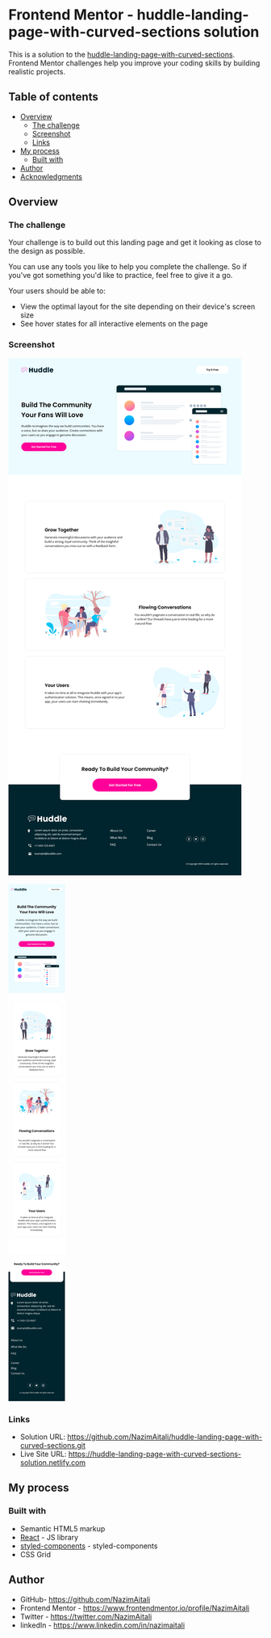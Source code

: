 # Frontend Mentor - huddle-landing-page-with-curved-sections solution

This is a solution to the [huddle-landing-page-with-curved-sections](https://www.frontendmentor.io/challenges/ecommerce-product-page-UPsZ9MJp6). Frontend Mentor challenges help you improve your coding skills by building realistic projects.

## Table of contents

- [Overview](#overview)
  - [The challenge](#the-challenge)
  - [Screenshot](#screenshot)
  - [Links](#links)
- [My process](#my-process)
  - [Built with](#built-with)
- [Author](#author)
- [Acknowledgments](#acknowledgments)

## Overview

### The challenge

Your challenge is to build out this landing page and get it looking as close to the design as possible.

You can use any tools you like to help you complete the challenge. So if you've got something you'd like to practice, feel free to give it a go.

Your users should be able to: 

- View the optimal layout for the site depending on their device's screen size
- See hover states for all interactive elements on the page

### Screenshot

![](https://github.com/NazimAitali/huddle-landing-page-with-curved-sections/blob/master/desktop.png)

![](https://github.com/NazimAitali/huddle-landing-page-with-curved-sections/blob/master/mobile.png)

### Links

- Solution URL: https://github.com/NazimAitali/huddle-landing-page-with-curved-sections.git
- Live Site URL: https://huddle-landing-page-with-curved-sections-solution.netlify.com

## My process

### Built with

- Semantic HTML5 markup
- [React](https://reactjs.org/) - JS library
- [styled-components](https://styled-components.com/) - styled-components
- CSS Grid


## Author

- GitHub- https://github.com/NazimAitali
- Frontend Mentor - https://www.frontendmentor.io/profile/NazimAitali
- Twitter - https://twitter.com/NazimAitali
- linkedIn - https://www.linkedin.com/in/nazimaitali
